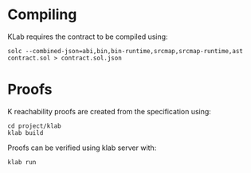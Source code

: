 # Compiling

KLab requires the contract to be compiled using:

```
solc --combined-json=abi,bin,bin-runtime,srcmap,srcmap-runtime,ast contract.sol > contract.sol.json
```

# Proofs

K reachability proofs are created from the specification using:

```
cd project/klab
klab build
```

Proofs can be verified using klab server with:
```
klab run
```